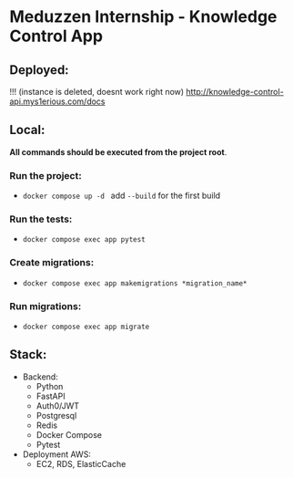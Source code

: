 # Meduzzen Internship - Knowledge Control App

## Deployed:
!!! (instance is deleted, doesnt work right now)
http://knowledge-control-api.mys1erious.com/docs

## Local:
**All commands should be executed from the project root**.

### Run the project:
- `docker compose up -d ` add `--build` for the first build

### Run the tests:
- `docker compose exec app pytest`

### Create migrations:
- `docker compose exec app makemigrations *migration_name*`

### Run migrations:
- `docker compose exec app migrate`

## Stack:
- Backend:
  - Python
  - FastAPI
  - Auth0/JWT
  - Postgresql
  - Redis
  - Docker Compose
  - Pytest
- Deployment AWS:
  - EC2, RDS, ElasticCache
